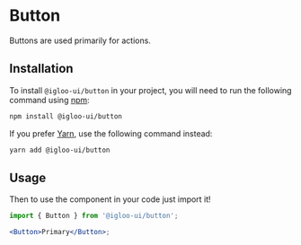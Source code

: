 # Button

Buttons are used primarily for actions.

<Example />

<ReferenceLinks />

## Installation

To install `@igloo-ui/button` in your project, you will need to run the following command using [npm](https://www.npmjs.com/):

```bash
npm install @igloo-ui/button
```

If you prefer [Yarn](https://classic.yarnpkg.com/en/), use the following command instead:

```bash
yarn add @igloo-ui/button
```

## Usage

Then to use the component in your code just import it!

```jsx
import { Button } from '@igloo-ui/button';

<Button>Primary</Button>;
```
